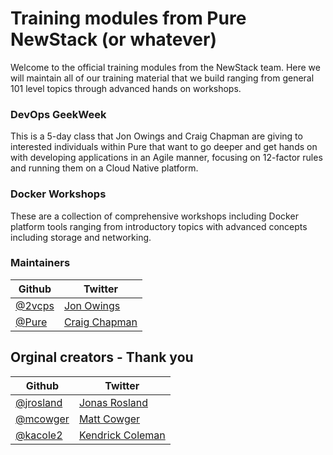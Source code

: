 Training modules from Pure NewStack (or whatever)
================================

Welcome to the official training modules from the NewStack team.  Here we will maintain all of our training material that we build ranging from general 101 level topics through advanced hands on workshops.


### DevOps GeekWeek

This is a 5-day class that Jon Owings and Craig Chapman are giving to interested individuals within Pure that want to go deeper and get hands on with developing applications in an Agile manner, focusing on 12-factor rules and running them on a Cloud Native platform.

### Docker Workshops

These are a collection of comprehensive workshops including Docker platform tools ranging from introductory topics with advanced concepts including storage and networking.

### Maintainers

Github|Twitter
-----------|-----
[@2vcps](https://github.com/2vcps)|[Jon Owings](https://twitter.com/jon_2vcps)
[@Pure](https://github.com/purestorage)|[Craig Chapman](https://twitter.com/virtualchappy)

## Orginal creators - Thank you
Github|Twitter
-----------|-----
[@jrosland](https://github.com/jonasrosland)|[Jonas Rosland](https://twitter.com/jonasrosland)
[@mcowger](https://github.com/mcowger)|[Matt Cowger](https://twitter.com/mcowger)
[@kacole2](https://github.com/kacole2)|[Kendrick Coleman](https://twitter.com/kendrickcoleman)
